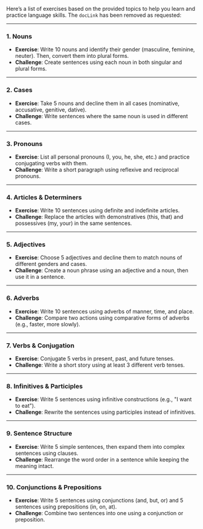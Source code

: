Here’s a list of exercises based on the provided topics to help you learn and practice language skills. The `docLink` has been removed as requested:

---

### 1. **Nouns**
   - **Exercise**: Write 10 nouns and identify their gender (masculine, feminine, neuter). Then, convert them into plural forms.
   - **Challenge**: Create sentences using each noun in both singular and plural forms.

---

### 2. **Cases**
   - **Exercise**: Take 5 nouns and decline them in all cases (nominative, accusative, genitive, dative).
   - **Challenge**: Write sentences where the same noun is used in different cases.

---

### 3. **Pronouns**
   - **Exercise**: List all personal pronouns (I, you, he, she, etc.) and practice conjugating verbs with them.
   - **Challenge**: Write a short paragraph using reflexive and reciprocal pronouns.

---

### 4. **Articles & Determiners**
   - **Exercise**: Write 10 sentences using definite and indefinite articles.
   - **Challenge**: Replace the articles with demonstratives (this, that) and possessives (my, your) in the same sentences.

---

### 5. **Adjectives**
   - **Exercise**: Choose 5 adjectives and decline them to match nouns of different genders and cases.
   - **Challenge**: Create a noun phrase using an adjective and a noun, then use it in a sentence.

---

### 6. **Adverbs**
   - **Exercise**: Write 10 sentences using adverbs of manner, time, and place.
   - **Challenge**: Compare two actions using comparative forms of adverbs (e.g., faster, more slowly).

---

### 7. **Verbs & Conjugation**
   - **Exercise**: Conjugate 5 verbs in present, past, and future tenses.
   - **Challenge**: Write a short story using at least 3 different verb tenses.

---

### 8. **Infinitives & Participles**
   - **Exercise**: Write 5 sentences using infinitive constructions (e.g., "I want to eat").
   - **Challenge**: Rewrite the sentences using participles instead of infinitives.

---

### 9. **Sentence Structure**
   - **Exercise**: Write 5 simple sentences, then expand them into complex sentences using clauses.
   - **Challenge**: Rearrange the word order in a sentence while keeping the meaning intact.

---

### 10. **Conjunctions & Prepositions**
   - **Exercise**: Write 5 sentences using conjunctions (and, but, or) and 5 sentences using prepositions (in, on, at).
   - **Challenge**: Combine two sentences into one using a conjunction or preposition.
